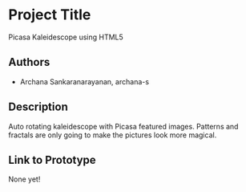 # Project Title
Picasa Kaleidescope using HTML5

## Authors
- Archana Sankaranarayanan, archana-s

## Description
Auto rotating kaleidescope with Picasa featured images. Patterns and fractals are only going to make the pictures look more magical. 

## Link to Prototype
None yet!
